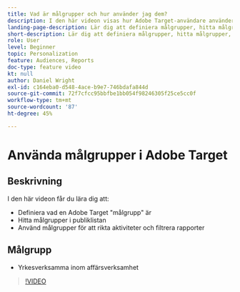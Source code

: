 ```yaml
---
title: Vad är målgrupper och hur använder jag dem?
description: I den här videon visas hur Adobe Target-användare använder målgrupper för att målinrikta aktiviteter och filtrera rapporter.
landing-page-description: Lär dig att definiera målgrupper, hitta målgrupper, målinrikta aktiviteter och filtrera rapporter.
short-description: Lär dig att definiera målgrupper, hitta målgrupper, målinrikta aktiviteter och filtrera rapporter.
role: User
level: Beginner
topic: Personalization
feature: Audiences, Reports
doc-type: feature video
kt: null
author: Daniel Wright
exl-id: c164eba0-d548-4ace-b9e7-746bdafa844d
source-git-commit: 72f7cfcc95bbfbe1bb054f98246305f25ce5cc0f
workflow-type: tm+mt
source-wordcount: '87'
ht-degree: 45%

---
```


# Använda målgrupper i Adobe Target

## Beskrivning

I den här videon får du lära dig att:

* Definiera vad en Adobe Target &quot;målgrupp&quot; är
* Hitta målgrupper i publiklistan
* Använd målgrupper för att rikta aktiviteter och filtrera rapporter

## Målgrupp

* Yrkesverksamma inom affärsverksamhet

>[!VIDEO](https://video.tv.adobe.com/v/17398/?quality=12)
